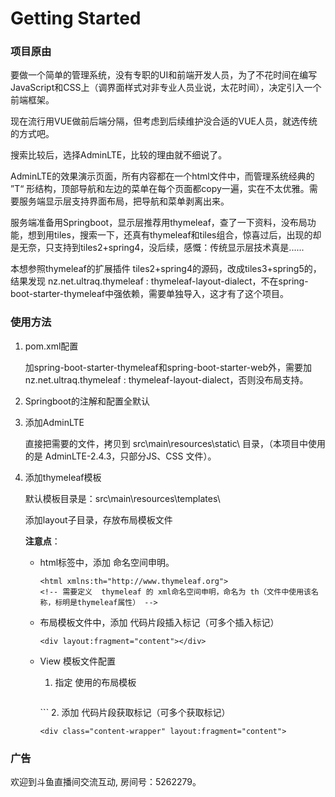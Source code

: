 # Getting Started

### 项目原由
要做一个简单的管理系统，没有专职的UI和前端开发人员，为了不花时间在编写JavaScript和CSS上（调界面样式对非专业人员业说，太花时间），决定引入一个前端框架。

现在流行用VUE做前后端分隔，但考虑到后续维护没合适的VUE人员，就选传统的方式吧。

搜索比较后，选择AdminLTE，比较的理由就不细说了。

AdminLTE的效果演示页面，所有内容都在一个html文件中，而管理系统经典的 ”T“ 形结构，顶部导航和左边的菜单在每个页面都copy一遍，实在不太优雅。需要服务端显示层支持界面布局，把导航和菜单剥离出来。

服务端准备用Springboot，显示层推荐用thymeleaf，查了一下资料，没布局功能，想到用tiles，搜索一下，还真有thymeleaf和tiles组合，惊喜过后，出现的却是无奈，只支持到tiles2+spring4，没后续，感慨：传统显示层技术真是......

本想参照thymeleaf的扩展插件 tiles2+spring4的源码，改成tiles3+spring5的，结果发现 nz.net.ultraq.thymeleaf : thymeleaf-layout-dialect，不在spring-boot-starter-thymeleaf中强依赖，需要单独导入，这才有了这个项目。

### 使用方法
1. pom.xml配置

   加spring-boot-starter-thymeleaf和spring-boot-starter-web外，需要加 nz.net.ultraq.thymeleaf : thymeleaf-layout-dialect，否则没布局支持。

2. Springboot的注解和配置全默认

3. 添加AdminLTE

   直接把需要的文件，拷贝到 src\main\resources\static\ 目录，（本项目中使用的是 AdminLTE-2.4.3，只部分JS、CSS 文件）。 

4. 添加thymeleaf模板

   默认模板目录是：src\main\resources\templates\ 

   添加layout子目录，存放布局模板文件

   **注意点**：

   - html标签中，添加 命名空间申明。

     ```
     <html xmlns:th="http://www.thymeleaf.org">
     <!-- 需要定义  thymeleaf 的 xml命名空间申明，命名为 th（文件中使用该名称，标明是thymeleaf属性） -->
     ```

   - 布局模板文件中，添加 代码片段插入标记（可多个插入标记）

     ```
     <div layout:fragment="content"></div>
     ```

   - View 模板文件配置

     1. 指定 使用的布局模板

        ```
      <html xmlns:th="http://www.thymeleaf.org"
        	xmlns:layout="http://www.thymeleaf.org" layout:decorator="layout/base">
        ```
     2. 添加 代码片段获取标记（可多个获取标记）

        ```
        <div class="content-wrapper" layout:fragment="content">
        ```
     
       


### 广告
欢迎到斗鱼直播间交流互动, 房间号：5262279。




